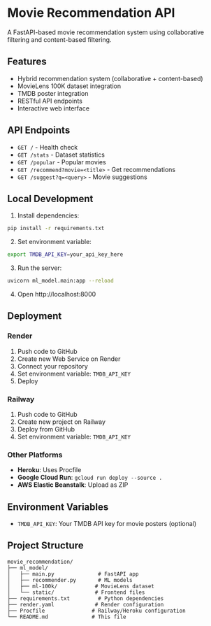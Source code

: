 # Movie Recommendation API

A FastAPI-based movie recommendation system using collaborative filtering and content-based filtering.

## Features

- Hybrid recommendation system (collaborative + content-based)
- MovieLens 100K dataset integration
- TMDB poster integration
- RESTful API endpoints
- Interactive web interface

## API Endpoints

- `GET /` - Health check
- `GET /stats` - Dataset statistics
- `GET /popular` - Popular movies
- `GET /recommend?movie=<title>` - Get recommendations
- `GET /suggest?q=<query>` - Movie suggestions

## Local Development

1. Install dependencies:
```bash
pip install -r requirements.txt
```

2. Set environment variable:
```bash
export TMDB_API_KEY=your_api_key_here
```

3. Run the server:
```bash
uvicorn ml_model.main:app --reload
```

4. Open http://localhost:8000

## Deployment

### Render
1. Push code to GitHub
2. Create new Web Service on Render
3. Connect your repository
4. Set environment variable: `TMDB_API_KEY`
5. Deploy

### Railway
1. Push code to GitHub
2. Create new project on Railway
3. Deploy from GitHub
4. Set environment variable: `TMDB_API_KEY`

### Other Platforms
- **Heroku**: Uses Procfile
- **Google Cloud Run**: `gcloud run deploy --source .`
- **AWS Elastic Beanstalk**: Upload as ZIP

## Environment Variables

- `TMDB_API_KEY`: Your TMDB API key for movie posters (optional)

## Project Structure

```
movie_recommendation/
├── ml_model/
│   ├── main.py              # FastAPI app
│   ├── recommender.py       # ML models
│   ├── ml-100k/            # MovieLens dataset
│   └── static/             # Frontend files
├── requirements.txt         # Python dependencies
├── render.yaml             # Render configuration
├── Procfile               # Railway/Heroku configuration
└── README.md              # This file
```
